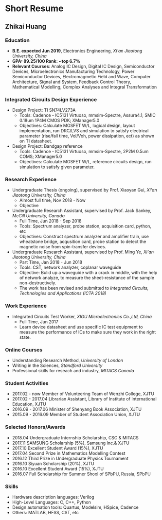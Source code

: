 # Short Resume

## Zhikai Huang

### Education

* **B.E. expected Jun 2019**, Electronics Engineering, _Xi'an Jiaotong University, China_
* **GPA: 89.25/100    Rank: ~top 6.7%**
* **Relevant Courses**: Analog IC Design, Digital IC Design, Semiconductor Devices, Microelectronics Manufacturing Technology, Power Semiconductor Devices, Electromagmetic Field and Wave, Computer Architecture, Signal and System, Feedback Control Theory, Mathematical Modelling, Complex Analyses and Integral Transformation

### Integrated Circuits Design Experience

* Design Project: TI SN74LV273A
  * Tools: Cadence - IC5131 Virtuoso, mmsim-Spectre, Assura4.1; SMIC 0.18um 1P4M CMOS PDK; XManager5.0
  * Objectives: Calculate MOSFET W/L, logical design, layout implementation, run DRC/LVS and simulation to satisfy electrical parameter \(rise/fall time, Vol/Voh, power dissipation, ect\) as shown on TI datasheet.
* Design Project: Bandgap reference
  * Tools: Cadence - IC5131 Virtuoso, mmsim-Spectre, 2P2M 0.5um COMS; XManager5.0
  * Objectives: Calculate MOSFET W/L, reference circuits design, run simulation to satisfy given parameter. 

### Research Experience

* Undergraduate Thesis \(ongoing\), supervised by Prof. Xiaoyan Gui, _Xi'an Jiaotong University, China_
  * Almost full time, Nov 2018 - Now
  * Objective
* Undergraduate Research Assistant, supervised by Prof. Jack Sankey, _McGill University, Canada_
  * Full Time, Jun 2018 - Sep 2018
  * Tools: Spectrum analyzer, probe station, acquisition card, python, etc
  * Objectives: Construct spectrum analyzer and amplifier train, use wheatstone bridge, acqusition card, probe station to detect the magnetic noise from spin-transfer devices.
* Undergraduate Research Assistant, supervised by Prof. Ming Ye, _Xi'an Jiaotong University, China_
  * Part Time, Jan 2018 - Jun 2018
  * Tools: CST, network analyzer, coplanar waveguide
  * Objective: Bulid up a waveguide with a crack in middle, with the help of network analyze, to measure the sheet-resistance of the sample non-destructively.
  * The work has been revised and submitted to _Integrated Circuits, Technologies and Applications \(ICTA 2018\)_

### Work Experience

* Integrated Circuits Test Worker, _XIGU Microelectronics Co.,Ltd, China_
  * Full Time, Jun 2017
  * Learn device datasheet and use specific IC test equipment to measure the performance of ICs to make sure they work in the right state.

### Online Courses

* Understanding Research Method, _University of London_
* Writing in the Sciences, _Standford University_
* Professional skills for reseach and industry, _MITACS Canada_

### Student Activities

* 2017.02 - now    Member of Volunteering Team of Wenzhi College, XJTU
* 2017.02 - 2017.04   Librarian Assistant, Library of Institute of International Education, XJTU
* 2016.09 - 2017.06 Minister of Shenyang Book Association, XJTU
* 2015.09 - 2016.09 Member of Student Association Union, XJTU

### Selected Honors/Awards

* 2018.04  Undergraduate Internship Scholarship, CSC & MITACS 
* 2017.11  SAMSUNG Scholarship \(5%\), Samsung Inc.& XJTU
* 2017.10  Excellent Student Award \(15%\), XJTU
* 2017.04  Second Prize in Mathematics Modelling Contest
* 2016.12 Third Prize in Undergraduate Physics Tournament
* 2016.10 Siyuan Scholarship \(20%\), XJTU
* 2016.10 Excellent Student Award \(15%\), XJTU
* 2016.07 Full Scholarship for Summer Shool of SPbPU, Russia, SPbPU

### Skills

* Hardware description languages: Verilog
* High-Level Languages: C, C++, Python
* Design automation tools: Quartus, Modelsim, HSpice, Cadence
* Others: MATLAB, HFSS, CST, etc



